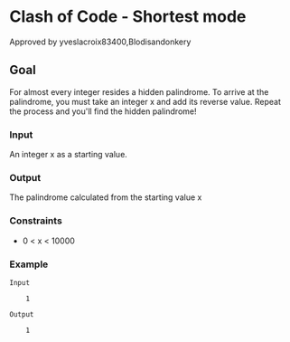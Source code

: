 # Clash of Code - Shortest mode
 Approved by yveslacroix83400,Blodisandonkery

## Goal
For almost every integer resides a hidden palindrome. To arrive at the palindrome, you must take an integer x and add its reverse value. Repeat the process and you'll find the hidden palindrome!

### Input
An integer x as a starting value.

### Output
The palindrome calculated from the starting value x

### Constraints
* 0 < x < 10000

### Example

    Input

        1

    Output

        1        